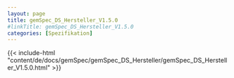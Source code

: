 ```yaml
---
layout: page
title: gemSpec_DS_Hersteller_V1.5.0
#linkTitle: gemSpec_DS_Hersteller_V1.5.0
categories: [Spezifikation]
---
```

{{< include-html "content/de/docs/gemSpec/gemSpec_DS_Hersteller/gemSpec_DS_Hersteller_V1.5.0.html" >}}